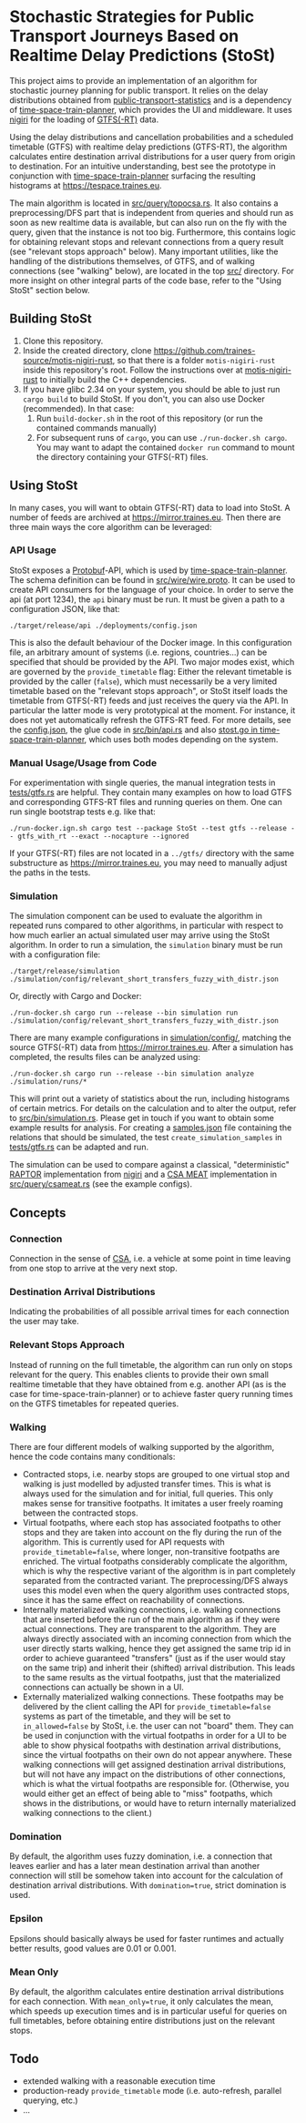 # Stochastic Strategies for Public Transport Journeys Based on Realtime Delay Predictions (StoSt)

This project aims to provide an implementation of an algorithm for stochastic journey planning for public transport. It relies on the delay distributions obtained from [public-transport-statistics](https://github.com/traines-source/public-transport-statistics) and is a dependency of [time-space-train-planner](https://github.com/traines-source/time-space-train-planner), which provides the UI and middleware. It uses [nigiri](https://github.com/motis-project/nigiri) for the loading of [GTFS(-RT)](https://gtfs.org/) data.

Using the delay distributions and cancellation probabilities and a scheduled timetable (GTFS) with realtime delay predictions (GTFS-RT), the algorithm calculates entire destination arrival distributions for a user query from origin to destination. For an intuitive understanding, best see the prototype in conjunction with [time-space-train-planner](https://github.com/traines-source/time-space-train-planner) surfacing the resulting histograms at https://tespace.traines.eu.

The main algorithm is located in [src/query/topocsa.rs](https://github.com/traines-source/stochastic-journey-strategies/blob/master/src/query/topocsa.rs). It also contains a preprocessing/DFS part that is independent from queries and should run as soon as new realtime data is available, but can also run on the fly with the query, given that the instance is not too big. Furthermore, this contains logic for obtaining relevant stops and relevant connections from a query result (see "relevant stops approach" below). Many important utilities, like the handling of the distributions themselves, of GTFS, and of walking connections (see "walking" below), are located in the top [src/](https://github.com/traines-source/stochastic-journey-strategies/blob/master/src/) directory. For more insight on other integral parts of the code base, refer to the "Using StoSt" section below.

## Building StoSt
1. Clone this repository.
2. Inside the created directory, clone https://github.com/traines-source/motis-nigiri-rust, so that there is a folder `motis-nigiri-rust` inside this repository's root. Follow the instructions over at [motis-nigiri-rust](https://github.com/traines-source/motis-nigiri-rust) to initially build the C++ dependencies.
3. If you have glibc 2.34 on your system, you should be able to just run `cargo build` to build StoSt. If you don't, you can also use Docker (recommended). In that case:
    1. Run `build-docker.sh` in the root of this repository (or run the contained commands manually) 
    2. For subsequent runs of `cargo`, you can use `./run-docker.sh cargo`. You may want to adapt the contained `docker run` command to mount the directory containing your GTFS(-RT) files.

## Using StoSt
In many cases, you will want to obtain GTFS(-RT) data to load into StoSt. A number of feeds are archived at https://mirror.traines.eu. Then there are three main ways the core algorithm can be leveraged:

### API Usage
StoSt exposes a [Protobuf](https://protobuf.dev/)-API, which is used by [time-space-train-planner](https://github.com/traines-source/time-space-train-planner). The schema definition can be found in [src/wire/wire.proto](https://github.com/traines-source/stochastic-journey-strategies/blob/master/src/wire/wire.proto). It can be used to create API consumers for the language of your choice. In order to serve the api (at port 1234), the `api` binary must be run. It must be given a path to a configuration JSON, like that:

```
./target/release/api ./deployments/config.json
```

This is also the default behaviour of the Docker image. In this configuration file, an arbitrary amount of systems (i.e. regions, countries...) can be specified that should be provided by the API. Two major modes exist, which are governed by the `provide_timetable` flag: Either the relevant timetable is provided by the caller (`false`), which must necessarily be a very limited timetable based on the "relevant stops approach", or StoSt itself loads the timetable from GTFS(-RT) feeds and just receives the query via the API. In particular the latter mode is very prototypical at the moment. For instance, it does not yet automatically refresh the GTFS-RT feed. For more details, see the [config.json](https://github.com/traines-source/stochastic-journey-strategies/blob/master/deployments/config.json), the glue code in [src/bin/api.rs](https://github.com/traines-source/stochastic-journey-strategies/blob/master/src/bin/api.rs) and also [stost.go in time-space-train-planner](https://github.com/traines-source/time-space-train-planner/blob/master/internal/stost.go), which uses both modes depending on the system.

### Manual Usage/Usage from Code
For experimentation with single queries, the manual integration tests in [tests/gtfs.rs](https://github.com/traines-source/stochastic-journey-strategies/blob/master/tests/gtfs.rs) are helpful. They contain many examples on how to load GTFS and corresponding GTFS-RT files and running queries on them.
One can run single bootstrap tests e.g. like that:

```
./run-docker.ign.sh cargo test --package StoSt --test gtfs --release -- gtfs_with_rt --exact --nocapture --ignored
```

If your GTFS(-RT) files are not located in a `../gtfs/` directory with the same substructure as https://mirror.traines.eu, you may need to manually adjust the paths in the tests.

### Simulation
The simulation component can be used to evaluate the algorithm in repeated runs compared to other algorithms, in particular with respect to how much earlier an actual simulated user may arrive using the StoSt algorithm. In order to run a simulation, the `simulation` binary must be run with a configuration file:

```
./target/release/simulation ./simulation/config/relevant_short_transfers_fuzzy_with_distr.json
```

Or, directly with Cargo and Docker:

```
./run-docker.sh cargo run --release --bin simulation run ./simulation/config/relevant_short_transfers_fuzzy_with_distr.json
```

There are many example configurations in [simulation/config/](https://github.com/traines-source/stochastic-journey-strategies/blob/master/simulation/config/), matching the source GTFS(-RT) data from https://mirror.traines.eu. After a simulation has completed, the results files can be analyzed using:

```
./run-docker.sh cargo run --release --bin simulation analyze ./simulation/runs/*
```

This will print out a variety of statistics about the run, including histograms of certain metrics. For details on the calculation and to alter the output, refer to [src/bin/simulation.rs](https://github.com/traines-source/stochastic-journey-strategies/blob/master/src/bin/simulation.rs). Please get in touch if you want to obtain some example results for analysis. For creating a [samples.json](https://github.com/traines-source/stochastic-journey-strategies/blob/master/simulation/samples/samples.json) file containing the relations that should be simulated, the test `create_simulation_samples` in [tests/gtfs.rs](https://github.com/traines-source/stochastic-journey-strategies/blob/master/tests/gtfs.rs) can be adapted and run.

The simulation can be used to compare against a classical, "deterministic" [RAPTOR](https://doi.org/10.1287/trsc.2014.0534) implementation from [nigiri](https://github.com/motis-project/nigiri) and a [CSA MEAT](https://doi.org/10.1145/3274661) implementation in [src/query/csameat.rs](https://github.com/traines-source/stochastic-journey-strategies/blob/master/src/query/csameat.rs) (see the example configs).

## Concepts

### Connection
Connection in the sense of [CSA](https://doi.org/10.1145/3274661), i.e. a vehicle at some point in time leaving from one stop to arrive at the very next stop.

### Destination Arrival Distributions
Indicating the probabilities of all possible arrival times for each connection the user may take.

### Relevant Stops Approach
Instead of running on the full timetable, the algorithm can run only on stops relevant for the query. This enables clients to provide their own small realtime timetable that they have obtained from e.g. another API (as is the case for time-space-train-planner) or to achieve faster query running times on the GTFS timetables for repeated queries.

### Walking
There are four different models of walking supported by the algorithm, hence the code contains many conditionals:

* Contracted stops, i.e. nearby stops are grouped to one virtual stop and walking is just modelled by adjusted transfer times. This is what is always used for the simulation and for initial, full queries. This only makes sense for transitive footpaths. It imitates a user freely roaming between the contracted stops.
* Virtual footpaths, where each stop has associated footpaths to other stops and they are taken into account on the fly during the run of the algorithm. This is currently used for API requests with `provide_timetable=false`, where longer, non-transitive footpaths are enriched. The virtual footpaths considerably complicate the algorithm, which is why the respective variant of the algorithm is in part completely separated from the contracted variant. The preprocessing/DFS always uses this model even when the query algorithm uses contracted stops, since it has the same effect on reachability of connections.
* Internally materialized walking connections, i.e. walking connections that are inserted before the run of the main algorithm as if they were actual connections. They are transparent to the algorithm. They are always directly associated with an incoming connection from which the user directly starts walking, hence they get assigned the same trip id in order to achieve guaranteed "transfers" (just as if the user would stay on the same trip) and inherit their (shifted) arrival distribution. This leads to the same results as the virtual footpaths, just that the materialized connections can actually be shown in a UI.
* Externally materialized walking connections. These footpaths may be delivered by the client calling the API for `provide_timetable=false` systems as part of the timetable, and they will be set to `in_allowed=false` by StoSt, i.e. the user can not "board" them. They can be used in conjunction with the virtual footpaths in order for a UI to be able to show physical footpaths with destination arrival distributions, since the virtual footpaths on their own do not appear anywhere. These walking connections will get assigned destination arrival distributions, but will not have any impact on the distributions of other connections, which is what the virtual footpaths are responsible for. (Otherwise, you would either get an effect of being able to "miss" footpaths, which shows in the distributions, or would have to return internally materialized walking connections to the client.)

### Domination
By default, the algorithm uses fuzzy domination, i.e. a connection that leaves earlier and has a later mean destination arrival than another connection will still be somehow taken into account for the calculation of destination arrival distributions. With `domination=true`, strict domination is used.

### Epsilon
Epsilons should basically always be used for faster runtimes and actually better results, good values are 0.01 or 0.001. 

### Mean Only
By default, the algorithm calculates entire destination arrival distributions for each connection. With `mean_only=true`, it only calculates the mean, which speeds up execution times and is in particular useful for queries on full timetables, before obtaining entire distributions just on the relevant stops. 

## Todo
* extended walking with a reasonable execution time
* production-ready `provide_timetable` mode (i.e. auto-refresh, parallel querying, etc.)
* ...